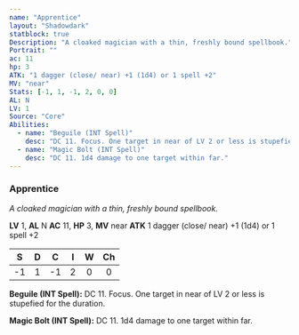 ```yaml
---
name: "Apprentice"
layout: "Shadowdark"
statblock: true
Description: "A cloaked magician with a thin, freshly bound spellbook."
Portrait: ""
ac: 11
hp: 3
ATK: "1 dagger (close/ near) +1 (1d4) or 1 spell +2"
MV: "near"
Stats: [-1, 1, -1, 2, 0, 0]
AL: N
LV: 1
Source: "Core"
Abilities:
  - name: "Beguile (INT Spell)"
    desc: "DC 11. Focus. One target in near of LV 2 or less is stupefied for the duration."
  - name: "Magic Bolt (INT Spell)"
    desc: "DC 11. 1d4 damage to one target within far."
---
```


### Apprentice

_A cloaked magician with a thin, freshly bound spellbook._

**LV** 1, **AL** N
**AC** 11, **HP** 3, **MV** near
**ATK** 1 dagger (close/ near) +1 (1d4) or 1 spell +2

|  S  |  D  |  C  |  I  |  W  |  Ch  |
|:---:|:---:|:---:|:---:|:---:|:----:|
| -1 | 1 | -1 | 2 | 0 | 0 |

**Beguile (INT Spell):** DC 11. Focus. One target in near of LV 2 or less is stupefied for the duration.

**Magic Bolt (INT Spell):** DC 11. 1d4 damage to one target within far.

